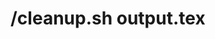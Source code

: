 /cleanup.sh <openoffice-konvertert fil > output.tex
====================================================
